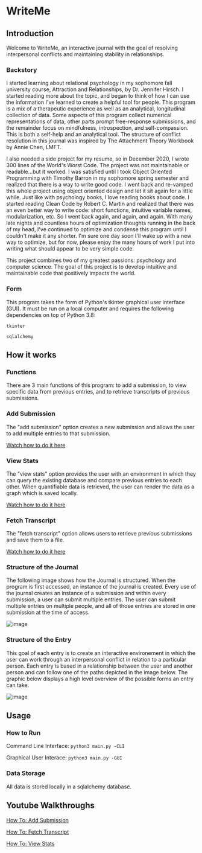 # WriteMe

## Introduction

Welcome to WriteMe, an interactive journal with the goal of resolving interpersonal conflicts and maintaining stability in relationships.

### Backstory
I started learning about relational psychology in my sophomore fall university course, Attraction and Relationships, by Dr. Jennifer Hirsch. I started reading more about the topic, and began to think of how I can use the information I've learned to create a helpful tool for people. This program is a mix of a therapeutic experience as well as an analytical, longitudinal collection of data. Some aspects of this program collect numerical representations of data, other parts prompt free-response submissions, and the remainder focus on mindfulness, introspection, and self-compassion. This is both a self-help and an analytical tool. The structure of conflict resolution in this journal was inspired by The Attachment Theory Workbook by Annie Chen, LMFT.

I also needed a side project for my resume, so in December 2020, I wrote 300 lines of the World's Worst Code. The project was not maintainable or readable...but it worked. I was satisfied until I took Object Oriented Programming with Timothy Barron in my sophomore spring semester and realized that there is a way to write good code. I went back and re-vamped this whole project using object oriented design and let it sit again for a little while. Just like with psychology books, I love reading books about code. I started reading Clean Code by Robert C. Martin and realized that there was an even better way to write code: short functions, intuitive variable names, modularization, etc. So I went back again, and again, and again. With many late nights and countless hours of optimization thoughts running in the back of my head, I've continued to optimize and condense this program until I couldn't make it any shorter. I'm sure one day soon I'll wake up with a new way to optimize, but for now, please enjoy the many hours of work I put into writing what should appear to be very simple code.

This project combines two of my greatest passions: psychology and computer science. The goal of this project is to develop intuitive and maintainable code that positively impacts the world.

### Form
This program takes the form of Python's tkinter graphical user interface (GUI). It must be run on a local computer and requires the following dependencies on top of Python 3.8:

``tkinter``

``sqlalchemy``

## How it works

### Functions

There are 3 main functions of this program: to add a submission, to view specific data from previous entries, and to retrieve transcripts of previous submissions.

### Add Submission

The "add submission" option creates a new submission and allows the user to add multiple entries to that submission.

[Watch how to do it here](https://youtu.be/NKih6uXt9dg)

### View Stats

The "view stats" option provides the user with an environment in which they can query the existing database and compare previous entries to each other. When quantifiable data is retrieved, the user can render the data as a graph which is saved locally.

[Watch how to do it here](https://youtu.be/DQ6pJmo9YR8)

### Fetch Transcript

The "fetch transcript" option allows users to retrieve previous submissions and save them to a file.

[Watch how to do it here](https://youtu.be/Xu8CKvM2lnk)

### Structure of the Journal

The following image shows how the Journal is structured. When the program is first accessed, an instance of the journal is created. Every use of the journal creates an instance of a submission and within every submission, a user can submit multiple entries. The user can submit multiple entries on multiple people, and all of those entries are stored in one submission at the time of access.

![image](https://user-images.githubusercontent.com/54994003/120746447-14f9ba80-c4b4-11eb-8cc0-3380df877af9.png)


### Structure of the Entry

This goal of each entry is to create an interactive environement in which the user can work through an interpersonal conflict in relation to a particular person. Each entry is based in a relationship between the user and another person and can follow one of the paths depicted in the image below. The graphic below displays a high level overview of the possible forms an entry can take. 

![image](https://user-images.githubusercontent.com/54994003/120749074-c13da000-c4b8-11eb-90ff-67f2cc59c8bb.png)

## Usage

### How to Run

Command Line Interface: ``python3 main.py -CLI``

Graphical User Interace: ``python3 main.py -GUI``

### Data Storage

All data is stored locally in a sqlalchemy database.

## Youtube Walkthroughs

[How To: Add Submission](https://youtu.be/NKih6uXt9dg)

[How To: Fetch Transcript](https://youtu.be/Xu8CKvM2lnk)

[How To: View Stats](https://youtu.be/DQ6pJmo9YR8)